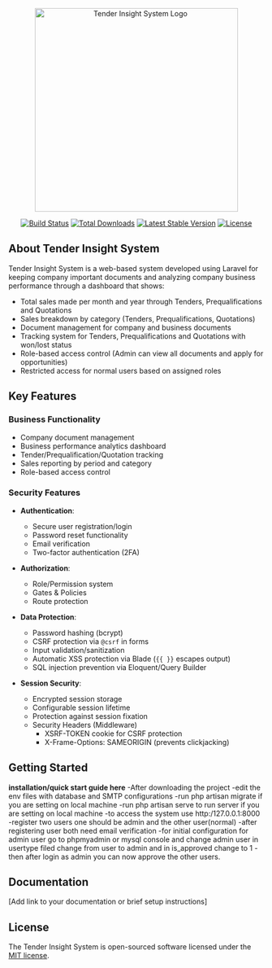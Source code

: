 <p align="center"><a href="https://tenderinsight.ssappdev.com" target="_blank"><img src="https://tenderinsight.ssappdev.com/img/TenderInsight.png" width="400" alt="Tender Insight System Logo"></a></p>

<p align="center">
<a href="https://github.com/sammysayah/tender-insight/actions"><img src="https://github.com/sammysayah/tender-insight/workflows/tests/badge.svg" alt="Build Status"></a>
<a href="https://packagist.org/packages/sammysayah/tender-insight"><img src="https://img.shields.io/packagist/dt/sammysayah/tender-insight" alt="Total Downloads"></a>
<a href="https://packagist.org/packages/sammysayah/tender-insight"><img src="https://img.shields.io/packagist/v/sammysayah/tender-insight" alt="Latest Stable Version"></a>
<a href="https://packagist.org/packages/sammysayah/tender-insight"><img src="https://img.shields.io/packagist/l/sammysayah/tender-insight" alt="License"></a>
</p>

## About Tender Insight System

Tender Insight System is a web-based system developed using Laravel for keeping company important documents and analyzing company business performance through a dashboard that shows:

- Total sales made per month and year through Tenders, Prequalifications and Quotations
- Sales breakdown by category (Tenders, Prequalifications, Quotations)
- Document management for company and business documents
- Tracking system for Tenders, Prequalifications and Quotations with won/lost status
- Role-based access control (Admin can view all documents and apply for opportunities)
- Restricted access for normal users based on assigned roles

## Key Features

### Business Functionality
- Company document management
- Business performance analytics dashboard
- Tender/Prequalification/Quotation tracking
- Sales reporting by period and category
- Role-based access control

### Security Features
- **Authentication**:
  - Secure user registration/login
  - Password reset functionality
  - Email verification
  - Two-factor authentication (2FA)
  
- **Authorization**:
  - Role/Permission system
  - Gates & Policies
  - Route protection
  
- **Data Protection**:
  - Password hashing (bcrypt)
  - CSRF protection via `@csrf` in forms
  - Input validation/sanitization
  - Automatic XSS protection via Blade (`{{ }}` escapes output)
  - SQL injection prevention via Eloquent/Query Builder
  
- **Session Security**:
  - Encrypted session storage
  - Configurable session lifetime
  - Protection against session fixation
  - Security Headers (Middleware)
    - XSRF-TOKEN cookie for CSRF protection
    - X-Frame-Options: SAMEORIGIN (prevents clickjacking)

## Getting Started

 **installation/quick start guide here**
-After downloading the project
-edit the env files with  database and SMTP configurations
-run php artisan migrate if you are setting on local machine
-run php artisan serve  to run server if you are setting on local machine
-to access the system  use http:/127.0.0.1:8000
-register two users one should be admin and the other user(normal) 
-after registering user both need email verification 
-for initial configuration for admin user go to phpmyadmin or mysql console  and change admin user in usertype filed change from user to admin and in is_approved change to 1
-then after login as admin you can now approve the other users.

## Documentation

[Add link to your documentation or brief setup instructions]

## License

The Tender Insight System is open-sourced software licensed under the [MIT license](https://opensource.org/licenses/MIT).
